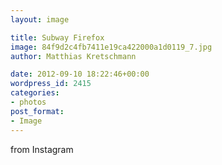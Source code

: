 ```yaml
---
layout: image

title: Subway Firefox
image: 84f9d2c4fb7411e19ca422000a1d0119_7.jpg
author: Matthias Kretschmann

date: 2012-09-10 18:22:46+00:00
wordpress_id: 2415
categories:
- photos
post_format:
- Image
---
```


from Instagram  

